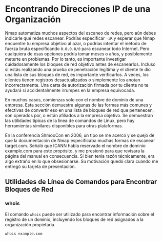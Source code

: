 # Encontrando Direcciones IP de una Organización

Nmap automatiza muchos aspectos del escaneo de redes, pero aún debes indicarle qué redes escanear. Podrías especificar `-iR` y esperar que Nmap encuentre tu empresa objetivo al azar, o podrías intentar el método de fuerza bruta especificando `0.0.0.0/0` para escanear todo Internet. Pero cualquiera de esas opciones podría tomar meses o años, y posiblemente meterte en problemas. Por lo tanto, es importante investigar cuidadosamente los bloques de red objetivo antes de escanearlos. Incluso si estás realizando una prueba de penetración legítima y el cliente te dio una lista de sus bloques de red, es importante verificarlos. A veces, los clientes tienen registros desactualizados o simplemente los anotan incorrectamente. Una carta de autorización firmada por tu cliente no te ayudará si accidentalmente irrumpes en la empresa equivocada.

En muchos casos, comienzas solo con el nombre de dominio de una empresa. Esta sección demuestra algunas de las formas más comunes y efectivas de convertir eso en una lista de bloques de red que pertenecen, son operados por, o están afiliados a la empresa objetivo. Se demuestran las utilidades típicas de la línea de comandos de Linux, pero hay herramientas similares disponibles para otras plataformas.

En la conferencia ShmooCon en 2006, un tipo se me acercó y se quejó de que la documentación de Nmap especificaba muchas formas de escanear target.com. Señaló que ICANN había reservado el nombre de dominio example.com para este propósito, y me presionó para que revisara la página del manual en consecuencia. Si bien tenía razón técnicamente, era algo extraño en lo que obsesionarse. Su motivación quedó clara cuando me entregó su tarjeta de presentación.

## Utilidades de Línea de Comandos para Encontrar Bloques de Red

### whois

El comando `whois` puede ser utilizado para encontrar información sobre el registro de un dominio, incluyendo los bloques de red asignados a la organización propietaria.

```bash
whois example.com
